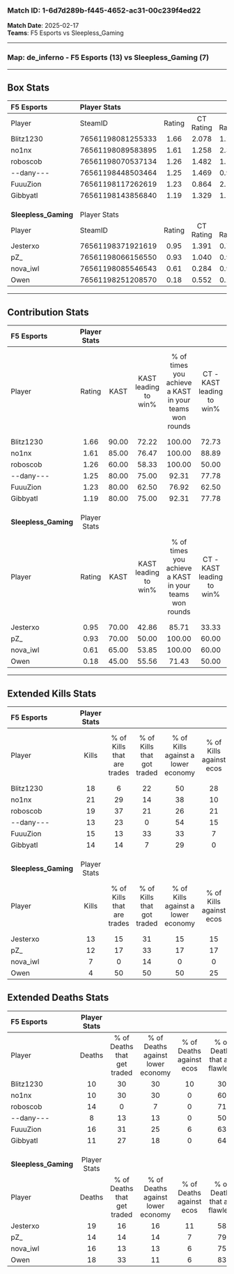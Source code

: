 ### Match ID: 1-6d7d289b-f445-4652-ac31-00c239f4ed22  
**Match Date**: 2025-02-17  
**Teams**: F5 Esports vs Sleepless_Gaming  

---  

### **Map**: de_inferno - F5 Esports (13) vs Sleepless_Gaming (7)  
---  

## Box Stats  

| **F5 Esports**       | Player Stats      |        |           |          |       |       |       |         |        |      |     |
| :- | :- | :-: | :-: | :-: | :-: | :-: | :-: | :-: | :-: | :-: | :-: |
| Player               | SteamID           | Rating | CT Rating | T Rating | KAST  |  ADR  | Kills | Assists | Deaths | K/D  | HS% |
| Blitz1230            | 76561198081255333 |  1.66  |   2.078   |  1.234   | 90.00 | 123.3 |  18   |    7    |   10   | 1.80 | 44  |
| no1nx                | 76561198089583895 |  1.61  |   1.258   |  2.331   | 85.00 | 81.2  |  21   |    5    |   10   | 2.10 | 52  |
| roboscob             | 76561198070537134 |  1.26  |   1.482   |  1.115   | 60.00 | 95.1  |  19   |    2    |   14   | 1.36 | 84  |
| --dany---            | 76561198448503464 |  1.25  |   1.469   |  0.992   | 80.00 | 67.3  |  13   |    8    |   8    | 1.63 | 23  |
| FuuuZion             | 76561198117262619 |  1.23  |   0.864   |  2.110   | 80.00 | 95.9  |  15   |   11    |   16   | 0.94 | 46  |
| Gibbyatl             | 76561198143856840 |  1.19  |   1.329   |  1.181   | 80.00 | 63.8  |  14   |    5    |   11   | 1.27 | 64  |
|                      |                   |        |           |          |       |       |       |         |        |      |     |
|                      |                   |        |           |          |       |       |       |         |        |      |     |
|                      |                   |        |           |          |       |       |       |         |        |      |     |
| **Sleepless_Gaming** | Player Stats      |        |           |          |       |       |       |         |        |      |     |
| Player               | SteamID           | Rating | CT Rating | T Rating | KAST  |  ADR  | Kills | Assists | Deaths | K/D  | HS% |
| Jesterxo             | 76561198371921619 |  0.95  |   1.391   |  0.786   | 70.00 | 90.6  |  13   |    6    |   19   | 0.68 | 61  |
| pZ_                  | 76561198066156550 |  0.93  |   1.040   |  0.972   | 70.00 | 59.6  |  12   |    5    |   14   | 0.86 | 58  |
| nova_iwl             | 76561198085546543 |  0.61  |   0.284   |  0.922   | 65.00 | 51.6  |   7   |    6    |   16   | 0.44 |  0  |
| Owen                 | 76561198251208570 |  0.18  |   0.552   |  0.223   | 45.00 | 26.6  |   4   |    2    |   18   | 0.22 | 25  |
---  

## Contribution Stats  

| **F5 Esports**       | Player Stats |       |                      |                                                        |                           |                                                             |                          |                                                            |
| :- | :-: | :-: | :-: | :-: | :-: | :-: | :-: | :-: |
| Player               |    Rating    | KAST  | KAST leading to win% | % of times you achieve a KAST in your teams won rounds | CT - KAST leading to win% | CT - % of times you achieve a KAST in your teams won rounds | T - KAST leading to win% | T - % of times you achieve a KAST in your teams won rounds |
| Blitz1230            |     1.66     | 90.00 |        72.22         |                         100.00                         |           72.73           |                           100.00                            |          71.43           |                           100.00                           |
| no1nx                |     1.61     | 85.00 |        76.47         |                         100.00                         |           88.89           |                           100.00                            |          62.50           |                           100.00                           |
| roboscob             |     1.26     | 60.00 |        58.33         |                         100.00                         |           50.00           |                           100.00                            |          66.67           |                           100.00                           |
| --dany---            |     1.25     | 80.00 |        75.00         |                         92.31                          |           77.78           |                            87.50                            |          71.43           |                           100.00                           |
| FuuuZion             |     1.23     | 80.00 |        62.50         |                         76.92                          |           62.50           |                            62.50                            |          62.50           |                           100.00                           |
| Gibbyatl             |     1.19     | 80.00 |        75.00         |                         92.31                          |           77.78           |                            87.50                            |          71.43           |                           100.00                           |
|                      |              |       |                      |                                                        |                           |                                                             |                          |                                                            |
|                      |              |       |                      |                                                        |                           |                                                             |                          |                                                            |
|                      |              |       |                      |                                                        |                           |                                                             |                          |                                                            |
| **Sleepless_Gaming** | Player Stats |       |                      |                                                        |                           |                                                             |                          |                                                            |
| Player               |    Rating    | KAST  | KAST leading to win% | % of times you achieve a KAST in your teams won rounds | CT - KAST leading to win% | CT - % of times you achieve a KAST in your teams won rounds | T - KAST leading to win% | T - % of times you achieve a KAST in your teams won rounds |
| Jesterxo             |     0.95     | 70.00 |        42.86         |                         85.71                          |           33.33           |                            66.67                            |          50.00           |                           100.00                           |
| pZ_                  |     0.93     | 70.00 |        50.00         |                         100.00                         |           60.00           |                           100.00                            |          44.44           |                           100.00                           |
| nova_iwl             |     0.61     | 65.00 |        53.85         |                         100.00                         |           60.00           |                           100.00                            |          50.00           |                           100.00                           |
| Owen                 |     0.18     | 45.00 |        55.56         |                         71.43                          |           50.00           |                            66.67                            |          60.00           |                           75.00                            |
---  

## Extended Kills Stats  

| **F5 Esports**       | Player Stats |                            |                            |                                    |                         |                              |                                 |                                       |                    |           |
| :- | :-: | :-: | :-: | :-: | :-: | :-: | :-: | :-: | :-: | :-: |
| Player               |    Kills     | % of Kills that are trades | % of Kills that got traded | % of Kills against a lower economy | % of Kills against ecos | % of Kills that are flawless | % of Kills that are close duels | % of Kills that are assisted by flash | Pistol Round Kills | AWP Kills |
| Blitz1230            |      18      |             6              |             22             |                 50                 |           28            |              67              |                6                |                  17                   |         0          |     0     |
| no1nx                |      21      |             29             |             14             |                 38                 |           10            |              86              |               10                |                  10                   |         2          |     0     |
| roboscob             |      19      |             37             |             21             |                 26                 |           21            |              47              |                0                |                   0                   |         1          |     0     |
| --dany---            |      13      |             23             |             0              |                 54                 |           15            |              77              |                0                |                   8                   |         2          |     0     |
| FuuuZion             |      15      |             13             |             33             |                 33                 |            7            |              47              |                0                |                   7                   |         2          |     7     |
| Gibbyatl             |      14      |             14             |             7              |                 29                 |            0            |              79              |                0                |                   0                   |         3          |     0     |
|                      |              |                            |                            |                                    |                         |                              |                                 |                                       |                    |           |
|                      |              |                            |                            |                                    |                         |                              |                                 |                                       |                    |           |
|                      |              |                            |                            |                                    |                         |                              |                                 |                                       |                    |           |
| **Sleepless_Gaming** | Player Stats |                            |                            |                                    |                         |                              |                                 |                                       |                    |           |
| Player               |    Kills     | % of Kills that are trades | % of Kills that got traded | % of Kills against a lower economy | % of Kills against ecos | % of Kills that are flawless | % of Kills that are close duels | % of Kills that are assisted by flash | Pistol Round Kills | AWP Kills |
| Jesterxo             |      13      |             15             |             31             |                 15                 |           15            |              46              |                8                |                   8                   |         2          |     0     |
| pZ_                  |      12      |             17             |             33             |                 17                 |           17            |              67              |                0                |                   0                   |         2          |     0     |
| nova_iwl             |      7       |             0              |             14             |                 0                  |            0            |              71              |                0                |                   0                   |         0          |     5     |
| Owen                 |      4       |             50             |             50             |                 50                 |           25            |              75              |               25                |                   0                   |         0          |     0     |
## Extended Deaths Stats  

| **F5 Esports**       | Player Stats |                             |                                   |                          |                               |                            |                           |               |
| :- | :-: | :-: | :-: | :-: | :-: | :-: | :-: | :-: |
| Player               |    Deaths    | % of Deaths that get traded | % of Deaths against lower economy | % of Deaths against ecos | % of Deaths that are flawless | % of Deaths that are close | % of Deaths while blinded | Deaths to AWP |
| Blitz1230            |      10      |             30              |                30                 |            10            |              30               |             10             |             0             |       0       |
| no1nx                |      10      |             30              |                30                 |            0             |              60               |             0              |             0             |       1       |
| roboscob             |      14      |              0              |                 7                 |            0             |              71               |             0              |             7             |       0       |
| --dany---            |      8       |             13              |                13                 |            0             |              50               |             0              |             0             |       2       |
| FuuuZion             |      16      |             31              |                25                 |            6             |              63               |             6              |             6             |       0       |
| Gibbyatl             |      11      |             27              |                18                 |            0             |              64               |             0              |             0             |       2       |
|                      |              |                             |                                   |                          |                               |                            |                           |               |
|                      |              |                             |                                   |                          |                               |                            |                           |               |
|                      |              |                             |                                   |                          |                               |                            |                           |               |
| **Sleepless_Gaming** | Player Stats |                             |                                   |                          |                               |                            |                           |               |
| Player               |    Deaths    | % of Deaths that get traded | % of Deaths against lower economy | % of Deaths against ecos | % of Deaths that are flawless | % of Deaths that are close | % of Deaths while blinded | Deaths to AWP |
| Jesterxo             |      19      |             16              |                16                 |            11            |              58               |             11             |            16             |       3       |
| pZ_                  |      14      |             14              |                14                 |            7             |              79               |             0              |             7             |       1       |
| nova_iwl             |      16      |             13              |                13                 |            6             |              75               |             6              |             6             |       0       |
| Owen                 |      18      |             33              |                11                 |            6             |              83               |             0              |             6             |       3       |
